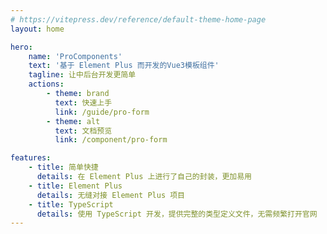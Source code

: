 ```yaml
---
# https://vitepress.dev/reference/default-theme-home-page
layout: home

hero:
    name: 'ProComponents'
    text: '基于 Element Plus 而开发的Vue3模板组件'
    tagline: 让中后台开发更简单
    actions:
        - theme: brand
          text: 快速上手
          link: /guide/pro-form
        - theme: alt
          text: 文档预览
          link: /component/pro-form

features:
    - title: 简单快捷
      details: 在 Element Plus 上进行了自己的封装，更加易用
    - title: Element Plus
      details: 无缝对接 Element Plus 项目
    - title: TypeScript
      details: 使用 TypeScript 开发，提供完整的类型定义文件，无需频繁打开官网
---
```

